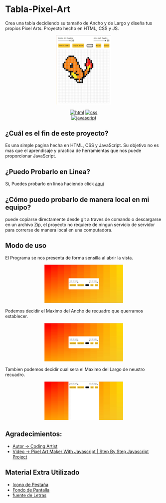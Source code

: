 # Tabla-Pixel-Art
Crea una tabla decidiendo su tamaño de Ancho y de Largo y diseña tus propios Pixel Arts. Proyecto hecho en HTML, CSS y JS.

<div align="center">
  <a href="https://carlosorellana00.github.io/Tabla-Pixel-Art/" rel="noopener">
    <img src="docs/img/imgEx2.jpg" alt="icon" width="35%">
  </a>
    
  [![html](https://img.shields.io/badge/html-5-blue.svg)](https://html.com/)
  [![css](https://img.shields.io/badge/css-3-red.svg)](https://www.w3.org/Style/CSS/Overview.en.html)  
  [![javascript](https://img.shields.io/badge/JavaScript-Vanilla-yellow.svg)](https://www.javascript.com/)
  
</div>

## ¿Cuál es el fin de este proyecto?
Es una simple pagina hecha en HTML, CSS y JavaScript. 
Su objetivo no es mas que el aprendisaje y practica de herramientas que nos puede proporcionar JavaScript.

## ¿Puedo Probarlo en Linea? 
Si, Puedes probarlo en linea haciendo click [aqui](https://carlosorellana00.github.io/Tabla-Pixel-Art/)

## ¿Cómo puedo probarlo de manera local en mi equipo?
puede copiarse directamente desde git a traves de comando o descargarse en un archivo Zip, el proyecto no requiere de ningun servicio de servidor para correrse
de manera local en una computadora.

## Modo de uso

El Programa se nos presenta de forma sensilla al abrir la vista.
<div align="center">
  <a href="https://carlosorellana00.github.io/Tabla-Pixel-Art/" rel="noopener">
    <img src="docs/img/img.jpg" alt="icon" width="50%">
  </a> 
</div>

Podemos decidir el Maximo del Ancho de recuadro que querramos establecer.
<div align="center">
  <a href="https://carlosorellana00.github.io/Tabla-Pixel-Art/" rel="noopener">
    <img src="docs/img/img2.jpg" alt="icon" width="50%">
  </a> 
</div>

Tambien podemos decidir cual sera el Maximo del Largo de neustro recuadro.
<div align="center">
  <a href="https://carlosorellana00.github.io/Tabla-Pixel-Art/" rel="noopener">
    <img src="docs/img/img3.jpg" alt="icon" width="50%">
  </a> 
</div>







## Agradecimientos:

- [Autor -> Coding Artist](https://www.youtube.com/c/CodingArtist)
- [Video -> Pixel Art Maker With Javascript | Step By Step Javascript Project ](https://www.youtube.com/watch?v=hBJJJWm2bUQ&t=73s)

## Material Extra Utilizado 

- [Icono de Pestaña](https://www.freepng.es)
- [Fondo de Pantalla](https://www.svgbackgrounds.com)
- [fuente de Letras](https://fonts.google.com/about)
